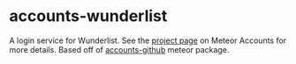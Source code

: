 # accounts-wunderlist

A login service for Wunderlist. See the [project page](https://www.meteor.com/accounts) on Meteor Accounts for more details. Based off of [accounts-github](https://github.com/meteor/meteor/tree/devel/packages/accounts-github) meteor package.